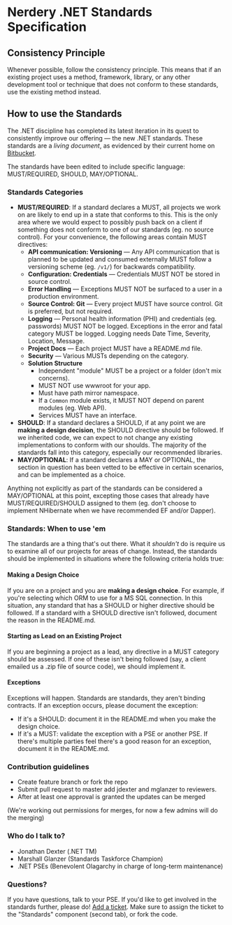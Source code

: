 Nerdery .NET Standards Specification
===========================================

Consistency Principle
-------------------------------------------
Whenever possible, follow the consistency principle. This means that if an existing project uses a method, framework, library, or any other development tool or technique that does not conform to these standards, use the existing method instead.

## How to use the Standards

The .NET discipline has completed its latest iteration in its quest to consistently improve our offering — the new .NET standards. These standards are a *living document*, as evidenced by their current home on [Bitbucket](https://git.nerdery.com/projects/BRAVO/repos/dot-net-standards/browse).

The standards have been edited to include specific language: MUST/REQUIRED, SHOULD, MAY/OPTIONAL.

### Standards Categories

* **MUST/REQUIRED**: If a standard declares a MUST, all projects we work on are likely to end up in a state that conforms to this. This is the only area where we would expect to possibly push back on a client if something does not conform to one of our standards (eg. no source control). For your convenience, the following areas contain MUST directives:
  * **API communication: Versioning** — Any API communication that is planned to be updated and consumed externally MUST follow a versioning scheme (eg. `/v1/`) for backwards compatibility.
  * **Configuration: Credentials** — Credentials MUST NOT be stored in source control.
  * **Error Handling** — Exceptions MUST NOT be surfaced to a user in a production environment.
  * **Source Control: Git** — Every project MUST have source control. Git is preferred, but not required.
  * **Logging** — Personal health information (PHI) and credentials (eg. passwords) MUST NOT be logged. Exceptions in the error and fatal category MUST be logged. Logging needs Date Time, Severity, Location, Message.
  * **Project Docs** — Each project MUST have a README.md file.
  * **Security** — Various MUSTs depending on the category.
  * **Solution Structure**
    * Independent "module" MUST be a project or a folder (don't mix concerns).
    * MUST NOT use wwwroot for your app.
    * Must have path mirror namespace.
    * If a `Common` module exists, it MUST NOT depend on parent modules (eg. Web API).
    * Services MUST have an interface.
* **SHOULD**: If a standard declares a SHOULD, if at any point we are **making a design decision**, the SHOULD directive should be followed. If we inherited code, we can expect to not change any existing implementations to conform with our shoulds. The majority of the standards fall into this category, especially our recommended libraries.
* **MAY/OPTIONAL**: If a standard declares a MAY or OPTIONAL, the section in question has been vetted to be effective in certain scenarios, and can be implemented as a choice.

Anything not explicitly as part of the standards can be considered a MAY/OPTIONAL at this point, excepting those cases that already have MUST/REQUIRED/SHOULD assigned to them (eg. don't choose to implement NHibernate when we have recommended EF and/or Dapper).

### Standards: When to use 'em

The standards are a thing that's out there. What it *shouldn't* do is require us to examine all of our projects for areas of change. Instead, the standards should be implemented in situations where the following criteria holds true:

#### Making a Design Choice

If you are on a project and you are **making a design choice**. For example, if you're selecting which ORM to use for a MS SQL connection. In this situation, any standard that has a SHOULD or higher directive should be followed. If a standard with a SHOULD directive isn't followed, document the reason in the README.md.

#### Starting as Lead on an Existing Project

If you are beginning a project as a lead, any directive in a MUST category should be assessed. If one of these isn't being followed (say, a client emailed us a .zip file of source code), we should implement it.

#### Exceptions

Exceptions will happen. Standards are standards, they aren't binding contracts. If an exception occurs, please document the exception:

* If it's a SHOULD: document it in the README.md when you make the design choice.
* If it's a MUST: validate the exception with a PSE or another PSE. If there's multiple parties feel there's a good reason for an exception, document it in the README.md.

### Contribution guidelines

* Create feature branch or fork the repo
* Submit pull request to master add jdexter and mglanzer to reviewers.
* After at least one approval is granted the updates can be merged

(We're working out permissions for merges, for now a few admins will do the merging)

### Who do I talk to?

* Jonathan Dexter (.NET TM)
* Marshall Glanzer (Standards Taskforce Champion)
* .NET PSEs (Benevolent Olagarchy in charge of long-term maintenance)

### Questions?

If you have questions, talk to your PSE. If you'd like to get involved in the standards further, please do! [Add a ticket](https://issues.nerdery.com/projects/DOTNET). Make sure to assign the ticket to the "Standards" component (second tab), or fork the code.
